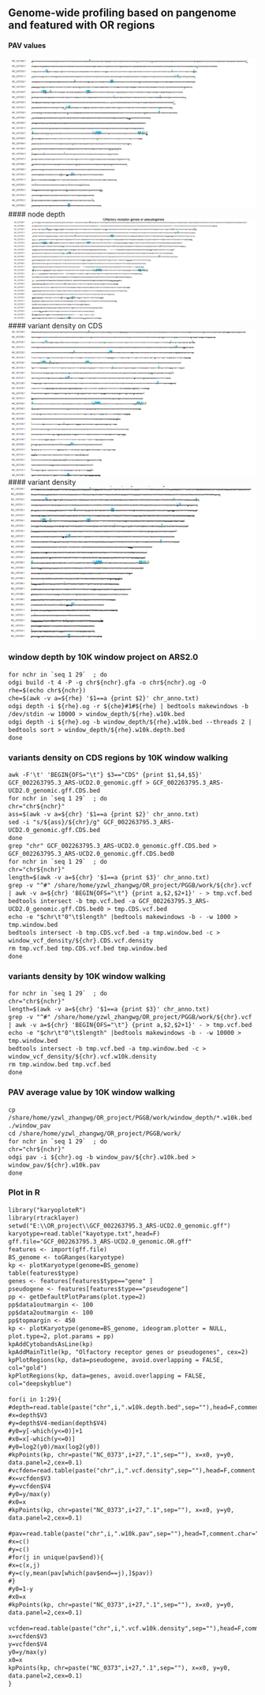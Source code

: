 ## Genome-wide profiling based on pangenome and featured with OR regions
#### PAV values
<img src="https://github.com/WengangXbio/OR_project/blob/58db7d8d7afa3e12a93b9f000da8464eb4991e1e/1.2%20OR%20enriched%20features/figures/ORanno.PAV_value.png"> 
#### node depth
<img src="https://github.com/WengangXbio/OR_project/blob/464e5467046ef44cbbe444840b4fb273353d7d3c/1.2%20OR%20enriched%20features/figures/ORanno.node_depth.png"> 
#### variant density on CDS
<img src="https://github.com/WengangXbio/OR_project/blob/464e5467046ef44cbbe444840b4fb273353d7d3c/1.2%20OR%20enriched%20features/figures/ORanno.variants_CDS.png"> #### variant density
<img src="https://github.com/WengangXbio/OR_project/blob/464e5467046ef44cbbe444840b4fb273353d7d3c/1.2%20OR%20enriched%20features/figures/ORanno.variants_whole.png"> 

### window depth by 10K window project on ARS2.0 
```
for nchr in `seq 1 29`  ; do
odgi build -t 4 -P -g chr${nchr}.gfa -o chr${nchr}.og -O
rhe=$(echo chr${nchr}) 
che=$(awk -v a=${rhe} '$1==a {print $2}' chr_anno.txt)
odgi depth -i ${rhe}.og -r ${che}#1#${rhe} | bedtools makewindows -b /dev/stdin -w 10000 > window_depth/${rhe}.w10k.bed
odgi depth -i ${rhe}.og -b window_depth/${rhe}.w10k.bed --threads 2 | bedtools sort > window_depth/${rhe}.w10k.depth.bed
done
```

### variants density on CDS regions by 10K window walking
```
awk -F'\t' 'BEGIN{OFS="\t"} $3=="CDS" {print $1,$4,$5}' GCF_002263795.3_ARS-UCD2.0_genomic.gff > GCF_002263795.3_ARS-UCD2.0_genomic.gff.CDS.bed
for nchr in `seq 1 29`  ; do
chr="chr${nchr}"
ass=$(awk -v a=${chr} '$1==a {print $2}' chr_anno.txt)
sed -i "s/${ass}/${chr}/g" GCF_002263795.3_ARS-UCD2.0_genomic.gff.CDS.bed
done
grep "chr" GCF_002263795.3_ARS-UCD2.0_genomic.gff.CDS.bed > GCF_002263795.3_ARS-UCD2.0_genomic.gff.CDS.bed0
for nchr in `seq 1 29`  ; do
chr="chr${nchr}"
length=$(awk -v a=${chr} '$1==a {print $3}' chr_anno.txt)
grep -v "^#" /share/home/yzwl_zhangwg/OR_project/PGGB/work/${chr}.vcf | awk -v a=${chr} 'BEGIN{OFS="\t"} {print a,$2,$2+1}' - > tmp.vcf.bed
bedtools intersect -b tmp.vcf.bed -a GCF_002263795.3_ARS-UCD2.0_genomic.gff.CDS.bed0 > tmp.CDS.vcf.bed
echo -e "$chr\t"0"\t$length" |bedtools makewindows -b - -w 1000 > tmp.window.bed
bedtools intersect -b tmp.CDS.vcf.bed -a tmp.window.bed -c > window_vcf_density/${chr}.CDS.vcf.density
rm tmp.vcf.bed tmp.CDS.vcf.bed tmp.window.bed
done
```

### variants density by 10K window walking
```
for nchr in `seq 1 29`  ; do
chr="chr${nchr}"
length=$(awk -v a=${chr} '$1==a {print $3}' chr_anno.txt)
grep -v "^#" /share/home/yzwl_zhangwg/OR_project/PGGB/work/${chr}.vcf | awk -v a=${chr} 'BEGIN{OFS="\t"} {print a,$2,$2+1}' - > tmp.vcf.bed
echo -e "$chr\t"0"\t$length" |bedtools makewindows -b - -w 10000 > tmp.window.bed
bedtools intersect -b tmp.vcf.bed -a tmp.window.bed -c > window_vcf_density/${chr}.vcf.w10k.density
rm tmp.window.bed tmp.vcf.bed
done
```

### PAV average value by 10K window walking
```
cp /share/home/yzwl_zhangwg/OR_project/PGGB/work/window_depth/*.w10k.bed ./window_pav
cd /share/home/yzwl_zhangwg/OR_project/PGGB/work/
for nchr in `seq 1 29`  ; do
chr="chr${nchr}"
odgi pav -i ${chr}.og -b window_pav/${chr}.w10k.bed > window_pav/${chr}.w10k.pav
done
```

### Plot in R
```
library("karyoploteR")
library(rtracklayer)
setwd("E:\\OR_project\\GCF_002263795.3_ARS-UCD2.0_genomic.gff")
karyotype=read.table("kayotype.txt",head=F)
gff.file="GCF_002263795.3_ARS-UCD2.0_genomic.OR.gff"
features <- import(gff.file)
BS_genome <- toGRanges(karyotype)
kp <- plotKaryotype(genome=BS_genome)
table(features$type)
genes <- features[features$type=="gene" ]
pseudogene <- features[features$type=="pseudogene"]
pp <- getDefaultPlotParams(plot.type=2)
pp$data1outmargin <- 100
pp$data2outmargin <- 100
pp$topmargin <- 450
kp <- plotKaryotype(genome=BS_genome, ideogram.plotter = NULL, plot.type=2, plot.params = pp)
kpAddCytobandsAsLine(kp)
kpAddMainTitle(kp, "Olfactory receptor genes or pseudogenes", cex=2)
kpPlotRegions(kp, data=pseudogene, avoid.overlapping = FALSE, col="gold")
kpPlotRegions(kp, data=genes, avoid.overlapping = FALSE, col="deepskyblue")

for(i in 1:29){
#depth=read.table(paste("chr",i,".w10k.depth.bed",sep=""),head=F,comment.char="")
#x=depth$V3
#y=depth$V4-median(depth$V4)
#y0=y[-which(y<=0)]+1
#x0=x[-which(y<=0)]
#y0=log2(y0)/max(log2(y0))
#kpPoints(kp, chr=paste("NC_0373",i+27,".1",sep=""), x=x0, y=y0, data.panel=2,cex=0.1)
#vcfden=read.table(paste("chr",i,".vcf.density",sep=""),head=F,comment.char="")
#x=vcfden$V3
#y=vcfden$V4
#y0=y/max(y)
#x0=x
#kpPoints(kp, chr=paste("NC_0373",i+27,".1",sep=""), x=x0, y=y0, data.panel=2,cex=0.1)

#pav=read.table(paste("chr",i,".w10k.pav",sep=""),head=T,comment.char="")
#x=c()
#y=c()
#for(j in unique(pav$end)){
#x=c(x,j)
#y=c(y,mean(pav[which(pav$end==j),]$pav))
#}
#y0=1-y
#x0=x
#kpPoints(kp, chr=paste("NC_0373",i+27,".1",sep=""), x=x0, y=y0, data.panel=2,cex=0.1)

vcfden=read.table(paste("chr",i,".vcf.w10k.density",sep=""),head=F,comment.char="")
x=vcfden$V3
y=vcfden$V4
y0=y/max(y)
x0=x
kpPoints(kp, chr=paste("NC_0373",i+27,".1",sep=""), x=x0, y=y0, data.panel=2,cex=0.1)
}


```
